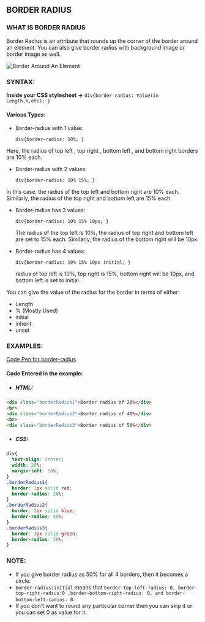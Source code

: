 ## BORDER RADIUS


### WHAT IS BORDER RADIUS

Border Radius is an attribute that rounds up the corner of the border around an element. You can also give border radius with background image or border image as well.


![Border Around An Element](https://codedocu.com/Daten/Images/2/Image_1736_1.jpg) 

### SYNTAX:

**Inside your CSS stylesheet ->**
```div{border-radius: Value(in Length,%,etc); }```

#### Various Types:
* Border-radius with 1 value:
 
  ```div{border-radius: 10%; }```

Here, the radius of top left , top right , bottom left , and bottom right borders are 10% each.


* Border-radius with 2 values:
 
  ```div{border-radius: 10% 15%; }```

In this case, the radius of the top left and bottom right are 10% each. Similarly, the radius of the top right and bottom left are 15% each.


* Border-radius has 3 values:
 
  ```div{border-radius: 10% 15% 10px; }```

  The radius of the top left is 10%, the radius of top right and bottom left are set to 15% each. Similarly, the radius of the bottom right will be 10px.


* Border-radius has 4 values:
  
  ```div{border-radius: 10% 15% 10px initial; }```

  radius of top left is 10%, top right is 15%, bottom right will be 10px, and bottom left is set to initial.

You can give the value of the radius for the border in terms of  either:

* Length
* % (Mostly Used)
* initial
* inherit
* unset

### EXAMPLES:

[Code Pen for border-radius](https://codepen.io/abhi-2024/pen/wvqeOJv)

#### Code Entered in the example:

* ##### HTML:
```html
<div class="borderRadius1">Border radius of 20%</div>
<br>
<div class="borderRadius2">Border radius of 40%</div>
<br>
<div class="borderRadius3">Border radius of 50%</div>
```
* ##### CSS:
```css
div{
  text-align: center;
  width: 20%;
  margin-left: 50%;
}
.borderRadius1{
  border: 1px solid red;
  border-radius: 20%;
}
.borderRadius2{
  border: 2px solid blue;
  border-radius: 40%;
}
.borderRadius3{
  border: 3px solid green;
  border-radius: 50%;
}
```

### NOTE:

* If you give border radius as 50% for all 4 borders, then it becomes a circle.
* ```border-radius:initial``` means that ```border-top-left-radius: 0, border-top-right-radius:0 ,border-bottom-right-radius: 0, and border-bottom-left-radius: 0```.
* If you don’t want to round any particular corner then you can skip it or you can set 0 as value for it.